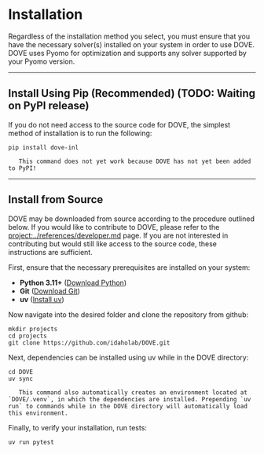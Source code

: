 # Installation

Regardless of the installation method you select, you must ensure that you have the necessary solver(s) installed on your system in order to use DOVE. DOVE uses Pyomo for optimization and supports any solver supported by your Pyomo version.

---

## Install Using Pip (Recommended) (TODO: Waiting on PyPI release)
If you do not need access to the source code for DOVE, the simplest method of installation is to run the following:
```
pip install dove-inl
```
```{warning}
   This command does not yet work because DOVE has not yet been added to PyPI!
```

---

## Install from Source
DOVE may be downloaded from source according to the procedure outlined below. If you would like to contribute to DOVE, please refer to the <project:../references/developer.md> page. If you are not interested in contributing but would still like access to the source code, these instructions are sufficient.

First, ensure that the necessary prerequisites are installed on your system:
- **Python 3.11+** ([Download Python](https://www.python.org/downloads/))
- **Git** ([Download Git](https://git-scm.com/downloads))
- **uv** ([Install uv](https://docs.astral.sh/uv/getting-started/installation/))

Now navigate into the desired folder and clone the repository from github:
```
mkdir projects
cd projects
git clone https://github.com/idaholab/DOVE.git
```
Next, dependencies can be installed using uv while in the DOVE directory:
```
cd DOVE
uv sync
```
```{note}
   This command also automatically creates an environment located at `DOVE/.venv`, in which the dependencies are installed. Prepending `uv run` to commands while in the DOVE directory will automatically load this environment.
```

Finally, to verify your installation, run tests:
```
uv run pytest
```
